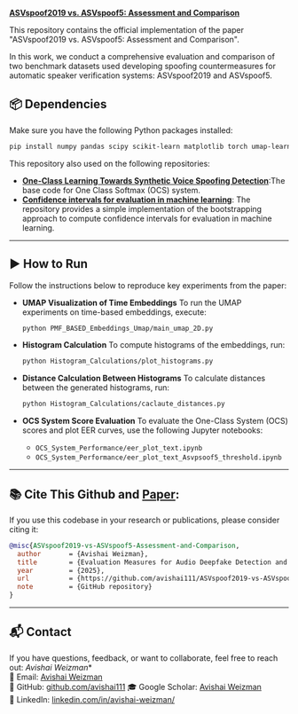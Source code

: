 **[ASVspoof2019 vs. ASVspoof5: Assessment and Comparison](https://arxiv.org/abs/2505.15911)**

This repository contains the official implementation of the paper "ASVspoof2019 vs. ASVspoof5: Assessment and Comparison".

In this work, we conduct a comprehensive evaluation and comparison of two benchmark datasets used developing spoofing countermeasures for automatic speaker verification systems: ASVspoof2019 and ASVspoof5. 

## 📦 Dependencies

Make sure you have the following Python packages installed:

```bash
pip install numpy pandas scipy scikit-learn matplotlib torch umap-learn confidence_intervals scipy 
```

This repository also used on the following repositories:

* [**One-Class Learning Towards Synthetic Voice Spoofing Detection**](https://github.com/yzyouzhang/AIR-ASVspoof):The base code for One Class Softmax (OCS) system. 
* [**Confidence intervals for evaluation in machine learning**](https://github.com/luferrer/ConfidenceIntervals): The repository provides a simple implementation of the bootstrapping approach to compute confidence intervals for evaluation in machine learning. 

---

## ▶️ How to Run

Follow the instructions below to reproduce key experiments from the paper:

* **UMAP Visualization of Time Embeddings**
  To run the UMAP experiments on time-based embeddings, execute:

  ```bash
  python PMF_BASED_Embeddings_Umap/main_umap_2D.py
  ```

* **Histogram Calculation**
  To compute histograms of the embeddings, run:

  ```bash
  python Histogram_Calculations/plot_histograms.py
  ```

* **Distance Calculation Between Histograms**
  To calculate distances between the generated histograms, run:

  ```bash
  python Histogram_Calculations/caclaute_distances.py
  ```

* **OCS System Score Evaluation**
  To evaluate the One-Class System (OCS) scores and plot EER curves, use the following Jupyter notebooks:

  * `OCS_System_Performance/eer_plot_text.ipynb`
  * `OCS_System_Performance/eer_plot_text_Asvpsoof5_threshold.ipynb`

---

## 📚 Cite This Github and [Paper](https://arxiv.org/abs/2505.15911):

If you use this codebase in your research or publications, please consider citing it:

```bibtex
@misc{ASVspoof2019-vs-ASVspoof5-Assessment-and-Comparison,
  author       = {Avishai Weizman},
  title        = {Evaluation Measures for Audio Deepfake Detection and Speaker Verification},
  year         = {2025},
  url          = {https://github.com/avishai111/ASVspoof2019-vs-ASVspoof5-Assessment-and-Comparison},
  note         = {GitHub repository}
}
```

---

## 📬 Contact

If you have questions, feedback, or want to collaborate, feel free to reach out:
*Avishai Weizman**  
 📧 Email: [Avishai Weizman](mailto:wavishay@post.bgu.ac.il)  
 🔗 GitHub: [github.com/avishai111](https://github.com/avishai111)
 🎓 Google Scholar: [Avishai Weizman](https://scholar.google.com/citations?hl=iw&user=vWlnVpUAAAAJ)  
 💼 LinkedIn: [linkedin.com/in/avishai-weizman/](https://www.linkedin.com/in/avishai-weizman/)
 
